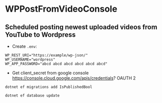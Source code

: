 # WPPostFromVideoConsole

## Scheduled posting newest uploaded videos from YouTube to Wordpress

* Create `.env`:

```
WP_REST_URI="https://example/wp-json/"
WP_USERNAME="wordpress"
WP_APP_PASSWORD="abcd abcd abcd abcd abcd abcd"

```

* Get client_secret from google console https://console.cloud.google.com/apis/credentials? OAUTH 2

```
dotnet ef migrations add IsPublishedBool

dotnet ef database update    
```